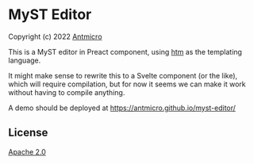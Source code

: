 # MyST Editor

Copyright (c) 2022 [Antmicro](https://antmicro.com)

This is a MyST editor in Preact component, using [htm](https://github.com/developit/htm) as the templating language.

It might make sense to rewrite this to a Svelte component (or the like), which will require compilation, but for now it seems we can make it work without having to compile anything.

A demo should be deployed at https://antmicro.github.io/myst-editor/

## License

[Apache 2.0](./LICENSE)
